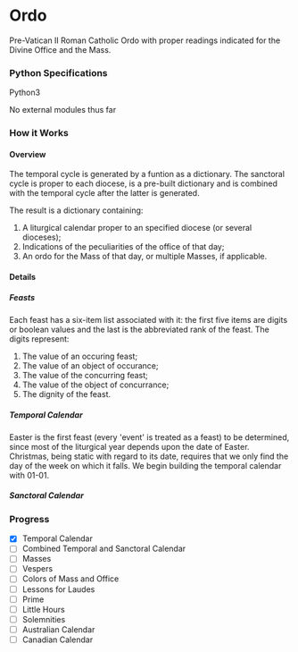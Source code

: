 # Ordo

Pre-Vatican II Roman Catholic Ordo with proper readings indicated for the Divine Office and the Mass.

### Python Specifications

Python3

No external modules thus far

### How it Works

#### Overview
The temporal cycle is generated by a funtion as a dictionary. The sanctoral cycle is proper to each diocese, is a pre-built dictionary and is combined with the temporal cycle after the latter is generated.

The result is a dictionary containing:

1. A liturgical calendar proper to an specified diocese (or several dioceses);
2. Indications of the peculiarities of the office of that day;
3. An ordo for the Mass of that day, or multiple Masses, if applicable.

#### Details

##### Feasts

Each feast has a six-item list associated with it: the first five items are digits or boolean values and the last is the abbreviated rank of the feast. The digits represent:

1. The value of an occuring feast;
2. The value of an object of occurance;
3. The value of the concurring feast;
4. The value of the object of concurrance;
5. The dignity of the feast.

##### Temporal Calendar

Easter is the first feast (every 'event' is treated as a feast) to be determined, since most of the liturgical year depends upon the date of Easter. Christmas, being static with regard to its date, requires that we only find the day of the week on which it falls. We begin building the temporal calendar with 01-01.

##### Sanctoral Calendar

### Progress

- [x] Temporal Calendar
- [ ] Combined Temporal and Sanctoral Calendar
- [ ] Masses
- [ ] Vespers
- [ ] Colors of Mass and Office
- [ ] Lessons for Laudes
- [ ] Prime
- [ ] Little Hours
- [ ] Solemnities
- [ ] Australian Calendar
- [ ] Canadian Calendar
